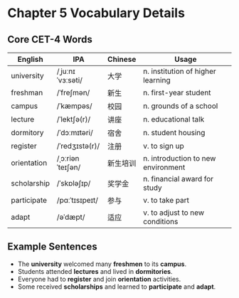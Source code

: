 # Chapter 5 Vocabulary Details

## Core CET-4 Words
| English | IPA | Chinese | Usage |
|---------|-----|--------|-------|
| university | /ˌjuːnɪˈvɜːsəti/ | 大学 | n. institution of higher learning |
| freshman | /ˈfreʃmən/ | 新生 | n. first-year student |
| campus | /ˈkæmpəs/ | 校园 | n. grounds of a school |
| lecture | /ˈlektʃə(r)/ | 讲座 | n. educational talk |
| dormitory | /ˈdɔːmɪtəri/ | 宿舍 | n. student housing |
| register | /ˈredʒɪstə(r)/ | 注册 | v. to sign up |
| orientation | /ˌɔːriənˈteɪʃən/ | 新生培训 | n. introduction to new environment |
| scholarship | /ˈskɒləʃɪp/ | 奖学金 | n. financial award for study |
| participate | /pɑːˈtɪsɪpeɪt/ | 参与 | v. to take part |
| adapt | /əˈdæpt/ | 适应 | v. to adjust to new conditions |

## Example Sentences
- The **university** welcomed many **freshmen** to its **campus**.
- Students attended **lectures** and lived in **dormitories**.
- Everyone had to **register** and join **orientation** activities.
- Some received **scholarships** and learned to **participate** and **adapt**.
